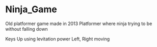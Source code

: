 Ninja_Game
==========

Old platformer game made in 2013
	Platformer where ninja trying to be without falling down

Keys
	Up using levitation power
	Left, Right moving
